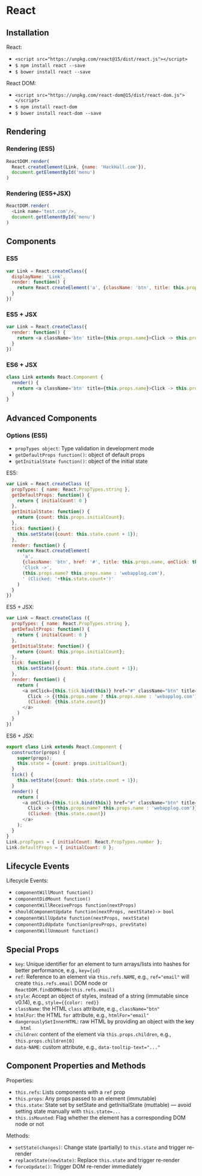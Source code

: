 # React 

## Installation

React:

* `<script src="https://unpkg.com/react@15/dist/react.js"></script>`
* `$ npm install react --save`
* `$ bower install react --save`

React DOM:

* `<script src="https://unpkg.com/react-dom@15/dist/react-dom.js"></script>`
* `$ npm install react-dom`
* `$ bower install react-dom --save`

## Rendering

### Rendering (ES5)

```js
ReactDOM.render(
  React.createElement(Link, {name: 'HackHall.com'}),
  document.getElementById('menu')
)
```

### Rendering (ES5+JSX)

```js
ReactDOM.render(
  <Link name='test.com'/>,
  document.getElementById('menu')
)
```


## Components

### ES5

```js
var Link = React.createClass({
  displayName: 'Link',
  render: function() {
    return React.createElement('a', {className: 'btn', title: this.props.name}, 'Click ->', this.props.name);
  }
})
```

### ES5 + JSX

```js
var Link = React.createClass({
  render: function() {
    return <a className='btn' title={this.props.name}>Click -> this.props.name</a>
  }
})
```

### ES6 + JSX

```js
class Link extends React.Component {
  render() {
    return <a className='btn' title={this.props.name}>Click -> this.props.name</a>
  }
}
```

## Advanced Components

### Options (ES5)

* `propTypes object`: Type validation in development mode
* `getDefaultProps function()`: object of default props
* `getInitialState function()`: object of the initial state

ES5:

```js
var Link = React.createClass ({
  propTypes: { name: React.PropTypes.string },
  getDefaultProps: function() {
    return { initialCount: 0 }
  },
  getInitialState: function() {
    return {count: this.props.initialCount};
  },
  tick: function() {
    this.setState({count: this.state.count + 1});
  },
  render: function() {
    return React.createElement(
      'a',
      {className: 'btn', href: '#', title: this.props.name, onClick: this.tick.bind(this)},
      'Click ->',
      (this.props.name? this.props.name : 'webapplog.com'),
      ' (Clicked: '+this.state.count+')'
    )
  }
})
```

ES5 + JSX:

```js
var Link = React.createClass ({
  propTypes: { name: React.PropTypes.string },
  getDefaultProps: function() {
    return { initialCount: 0 }
  },
  getInitialState: function() {
    return {count: this.props.initialCount};
  },
  tick: function() {
    this.setState({count: this.state.count + 1});
  },
  render: function() {
    return (
      <a onClick={this.tick.bind(this)} href="#" className="btn" title={this.props.name}>
        Click -> {(this.props.name ? this.props.name : 'webapplog.com')}
        (Clicked: {this.state.count})
      </a>
    )
  }
})
```

ES6 + JSX:

```js
export class Link extends React.Component {
  constructor(props) {
    super(props);
    this.state = {count: props.initialCount};
  }
  tick() {
    this.setState({count: this.state.count + 1});
  }
  render() {
    return (
      <a onClick={this.tick.bind(this)} href="#" className="btn" title={this.props.name}>
        Click -> {(this.props.name? this.props.name : 'webapplog.com')}
        (Clicked: {this.state.count})
      </a>
    );
  }
}
Link.propTypes = { initialCount: React.PropTypes.number };
Link.defaultProps = { initialCount: 0 };
```

## Lifecycle Events


Lifecycle Events:

* `componentWillMount function()`
* `componentDidMount function()`
* `componentWillReceiveProps function(nextProps)`
* `shouldComponentUpdate function(nextProps, nextState)-> bool`
* `componentWillUpdate function(nextProps, nextState)`
* `componentDidUpdate function(prevProps, prevState)`
* `componentWillUnmount function()`


## Special Props

* `key`: Unique identifier for an element to turn arrays/lists into hashes for better performance, e.g., `key={id}`
* `ref`: Reference to an element via `this.refs.NAME`, e.g., `ref="email"` will create `this.refs.email` DOM node or `ReactDOM.findDOMNode(this.refs.email)`
* `style`: Accept an object of styles, instead of a string (immutable since v0.14), e.g., `style={{color: red}}`
* `className`: the HTML `class` attribute, e.g., `className="btn"`
* `htmlFor`: the HTML `for` attribute, e.g., `htmlFor="email"`
* `dangerouslySetInnerHTML`: raw HTML by providing an object with the key `__html`
* `children`: content of the element via `this.props.children`, e.g., `this.props.children[0]`
* `data-NAME`: custom attribute, e.g., `data-tooltip-text="..."`

## Component Properties and Methods

Properties:

* `this.refs`: Lists components with a `ref` prop
* `this.props`: Any props passed to an element (immutable)
* `this.state`: State set by setState and getInitialState (muttable) — avoid setting state manually with `this.state=...`
* `this.isMounted`: Flag whether the element has a corresponding DOM node or not

Methods:

* `setState(changes)`: Change state (partially) to `this.state` and trigger re-render
* `replaceState(newState)`: Replace `this.state` and trigger re-render
* `forceUpdate()`: Trigger DOM re-render immediately
